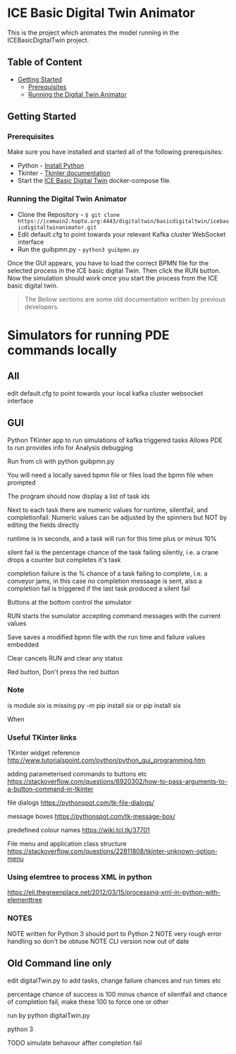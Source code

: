 # ICE Basic Digital Twin Animator
This is the project which animates the model running in the ICEBasicDigitalTwin project.

## Table of Content
- [Getting Started](#getting-started)
    - [Prerequisites](#prerequisites)
    - [Running the Digital Twin Animator](#running-the-digital-twin-animator)

## Getting Started

### Prerequisites
Make sure you have installed and started all of the following prerequisites:

* Python - [Install Python](https://www.python.org/downloads/) 
* Tkinter - [Tkinter documentation](https://docs.python.org/3/library/tkinter.html)
* Start the [ICE Basic Digital Twin](https://git.icelab.cloud/digitaltwin/basicdigitaltwin/icebasicdigitaltwin) docker-compose file.

### Running the Digital Twin Animator

* Clone the Repository - `$ git clone https://icemain2.hopto.org:4443/digitaltwin/basicdigitaltwin/icebasicdigitaltwinanimator.git`
* Edit default.cfg to point towards your relevant Kafka cluster WebSocket interface
* Run the guibpmn.py - `python3 guibpmn.py`

Once the GUI appears, you have to load the correct BPMN file for the selected process in the ICE basic digital Twin. Then click the RUN button. Now the simulation should work once you start the process from the ICE basic digital twin.


> The Bellow sections are some old documentation written by previous developers. 


# Simulators for running PDE commands locally

## All
edit default.cfg to point towards your local kafka cluster websocket interface


## GUI
Python TKinter  app to run simulations of kafka triggered tasks
Allows PDE to run provides info for Analysis debugging

Run from cli with
python guibpmn.py

You will need a locally saved bpmn file or files
load the bpmn file when prompted

The program should now display a list of task ids

Next to each task there are numeric values for runtime, silentfail, and completionfail.
Numeric values can be adjusted by the spinners but NOT by editing the fields directly

runtime is in seconds, and a task will run for this time plus or minus 10%

silent fail is the percentage chance of the task failing silently, 
i.e. a crane drops a counter but completes it's task

completion failure is the % chance of a task failing to complete,
i.e. a conveyor jams,
in this case no completion messaage is sent,
also a completion fail is triggered if the last task produced a silent fail

Buttons at the bottom control the simulator

RUN starts the sumulator accepting command messages with the current values

Save saves a modified bpmn file with the run time and failure values embedded

Clear cancels RUN and clear any status

Red button, Don't press the red button

### Note
is module six is missing
py -m pip install six
or 
pip install six

When 

### Useful TKinter links
TKinter widget reference
http://www.tutorialspoint.com/python/python_gui_programming.htm

adding parameterised commands to buttons etc
https://stackoverflow.com/questions/6920302/how-to-pass-arguments-to-a-button-command-in-tkinter

file dialogs
https://pythonspot.com/tk-file-dialogs/

message boxes
https://pythonspot.com/tk-message-box/

predefined colour names
https://wiki.tcl.tk/37701

File menu and application class structure
https://stackoverflow.com/questions/22811808/tkinter-unknown-option-menu

### Using elemtree to process XML in python
https://eli.thegreenplace.net/2012/03/15/processing-xml-in-python-with-elementtree

### NOTES
NOTE written for Python 3 should port to Python 2
NOTE very rough error handling so don't be obtuse
NOTE CLI version now out of date



## Old Command line only
edit digitalTwin.py to add tasks, change failure chances and run times etc


percentage chance of success is 100 minus chance of silentfail and chance of completion fail, make these 100 to force one or other


run by
python digitalTwin.py

python 3

TODO
simulate behavour affter completion fail
